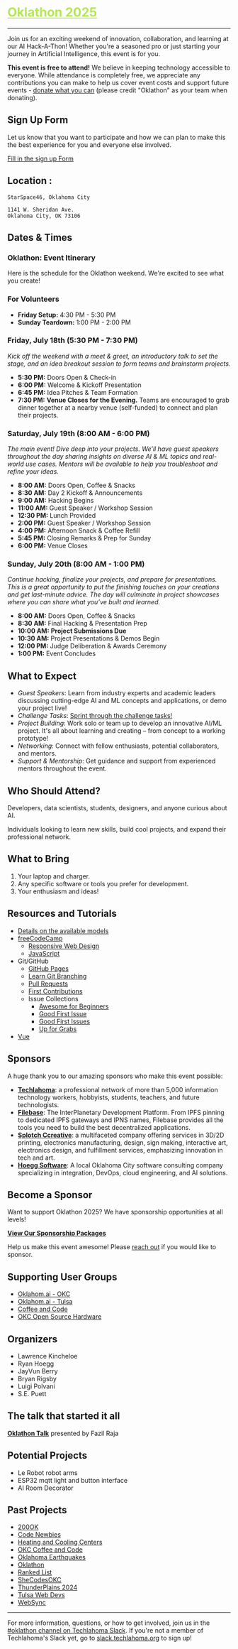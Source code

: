 <h1><a href="https://github.com/techlahoma/oklathon/" style="color: #B5E853;">Oklathon 2025</a></h1>  

<hr />

Join us for an exciting weekend of innovation, collaboration, and learning at our AI Hack-A-Thon! Whether you're a seasoned pro or just starting your journey in Artificial Intelligence, this event is for you.

**This event is free to attend!** We believe in keeping technology accessible to everyone. While attendance is completely free, we appreciate any contributions you can make to help us cover event costs and support future events - [donate what you can](https://givebutter.com/c/techlahomafoundation) (please credit "Oklathon" as your team when donating).

## Sign Up Form

Let us know that you want to participate and how we can plan to make this the best experience for you and everyone else involved.


[Fill in the sign up Form](https://forms.gle/qRGc4KVHYsu5aQGX9)

## Location : 
    
    StarSpace46, Oklahoma City
    
    1141 W. Sheridan Ave. 
    Oklahoma City, OK 73106

## Dates & Times

### **Oklathon: Event Itinerary**

Here is the schedule for the Oklathon weekend. We're excited to see what you create!

### **For Volunteers**

* **Friday Setup:** 4:30 PM - 5:30 PM
* **Sunday Teardown:** 1:00 PM - 2:00 PM

### **Friday, July 18th (5:30 PM - 7:30 PM)**

*Kick off the weekend with a meet & greet, an introductory talk to set the stage, and an idea breakout session to form teams and brainstorm projects.*

* **5:30 PM:** Doors Open & Check-in
* **6:00 PM:** Welcome & Kickoff Presentation
* **6:45 PM:** Idea Pitches & Team Formation
* **7:30 PM:** **Venue Closes for the Evening.** Teams are encouraged to grab dinner together at a nearby venue (self-funded) to connect and plan their projects.

### **Saturday, July 19th (8:00 AM - 6:00 PM)**

*The main event! Dive deep into your projects. We’ll have guest speakers throughout the day sharing insights on diverse AI & ML topics and real-world use cases. Mentors will be available to help you troubleshoot and refine your ideas.*

* **8:00 AM:** Doors Open, Coffee & Snacks
* **8:30 AM:** Day 2 Kickoff & Announcements
* **9:00 AM:** Hacking Begins
* **11:00 AM:** Guest Speaker / Workshop Session
* **12:30 PM:** Lunch Provided
* **2:00 PM:** Guest Speaker / Workshop Session
* **4:00 PM:** Afternoon Snack & Coffee Refill
* **5:45 PM:** Closing Remarks & Prep for Sunday
* **6:00 PM:** Venue Closes

### **Sunday, July 20th (8:00 AM - 1:00 PM)**

*Continue hacking, finalize your projects, and prepare for presentations. This is a great opportunity to put the finishing touches on your creations and get last-minute advice. The day will culminate in project showcases where you can share what you’ve built and learned.*

* **8:00 AM:** Doors Open, Coffee & Snacks
* **8:30 AM:** Final Hacking & Presentation Prep
* **10:00 AM:** **Project Submissions Due**
* **10:30 AM:** Project Presentations & Demos Begin
* **12:00 PM:** Judge Deliberation & Awards Ceremony
* **1:00 PM:** Event Concludes
## What to Expect

* *Guest Speakers*: Learn from industry experts and academic leaders discussing cutting-edge AI and ML concepts and applications, or demo your project live!
* *Challenge Tasks*: [Sprint through the challenge tasks!](OklathonChallengeTasks.MD)
* *Project Building*: Work solo or team up to develop an innovative AI/ML project. It's all about learning and creating – from concept to a working prototype!
* *Networking*: Connect with fellow enthusiasts, potential collaborators, and mentors.
* *Support & Mentorship*: Get guidance and support from experienced mentors throughout the event.

## Who Should Attend?

Developers, data scientists, students, designers, and anyone curious about AI.

Individuals looking to learn new skills, build cool projects, and expand their professional network.

## What to Bring

1. Your laptop and charger.
1. Any specific software or tools you prefer for development.
1. Your enthusiasm and ideas!

## Resources and Tutorials
- [Details on the available models](https://nrp.ai/documentation/userdocs/ai/llm-managed/#available-models)
- [freeCodeCamp](https://www.freecodecamp.org/)
  - [Responsive Web Design](https://www.freecodecamp.org/learn/2022/responsive-web-design/)
  - [JavaScript](https://www.freecodecamp.org/learn/javascript-algorithms-and-data-structures-v8/)
- Git/GitHub
  - [GitHub Pages](https://pages.github.com/)
  - [Learn Git Branching](https://learngitbranching.js.org/)
  - [Pull Requests](https://docs.github.com/en/pull-requests/collaborating-with-pull-requests/proposing-changes-to-your-work-with-pull-requests/creating-a-pull-request)
  - [First Contributions](https://github.com/firstcontributions/first-contributions)
  - Issue Collections
    - [Awesome for Beginners](https://github.com/MunGell/awesome-for-beginners)
    - [Good First Issue](https://goodfirstissue.dev/)
    - [Good First Issues](https://goodfirstissues.com/)
    - [Up for Grabs](https://up-for-grabs.net/)
- [Vue](https://vuejs.org/tutorial)

## Sponsors

A huge thank you to our amazing sponsors who make this event possible:

- **[Techlahoma](https://www.techlahoma.org/)**: a professional network of more than 5,000 information technology workers, hobbyists, students, teachers, and future technologists.
- **[Filebase](https://filebase.com/)**: The InterPlanetary Development Platform. From IPFS pinning to dedicated IPFS gateways and IPNS names, Filebase provides all the tools you need to build the best decentralized applications.
- **[Splotch Ccreative](https://www.splotch.page/)**:  a multifaceted company offering services in 3D/2D printing, electronics manufacturing, design, sign making, interactive art, electronics design, and fulfillment services, emphasizing innovation in tech and art.
- **[Hoegg Software](https://hoegg.software/)**: A local Oklahoma City software consulting company specializing in integration, DevOps, cloud engineering, and AI solutions. 

## Become a Sponsor

Want to support Oklathon 2025? We have sponsorship opportunities at all levels!

**[View Our Sponsorship Packages](./sponsorship)**

Help us make this event awesome! Please [reach out](mailto:oklathon@gmail.com) if you would like to sponsor. 

## Supporting User Groups
- [Oklahom.ai - OKC](https://www.meetup.com/oklahom_ai/)
- [Oklahom.ai - Tulsa](https://www.meetup.com/oklahomai-developers/)
- [Coffee and Code](https://www.meetup.com/okccoffeeandcode/)
- [OKC Open Source Hardware](https://www.meetup.com/okc-osh/)


## Organizers

- Lawrence Kincheloe
- Ryan Hoegg
- JayVun Berry
- Bryan Rigsby
- Luigi Polvani
- S.E. Puett

## The talk that started it all

**[Oklathon Talk](https://www.youtube.com/watch?v=4Dk5jlRfWsw&t=4745s)** presented by Fazil Raja

## Potential Projects 

- Le Robot robot arms
- ESP32 mqtt light and button interface
- AI Room Decorator

## Past Projects

- [200OK](https://github.com/techlahoma/200ok-site)
- [Code Newbies](https://github.com/techlahoma/code-newbies)
- [Heating and Cooling Centers](https://github.com/alex-code4okc/oklahoma_cooling_centers_python)
- [OKC Coffee and Code](https://github.com/kacollins/okc-coffee-and-code)
- [Oklahoma Earthquakes](https://github.com/somet-code/oklahoma_earthquakes)
- [Oklathon](https://github.com/techlahoma/oklathon)
- [Ranked List](https://github.com/cotterjd/ranked-list)
- [SheCodesOKC](https://github.com/shecodesokc/shecodesokc.org)
- [ThunderPlains 2024](https://github.com/techlahoma/thunderplains-2024)
- [Tulsa Web Devs](https://github.com/tulsawebdevs/website)
- [WebSync](https://github.com/jtsmedley/WebSync)

---

For more information, questions, or how to get involved, join us in the [#oklathon channel on Techlahoma Slack](https://techlahoma.slack.com/archives/C0658NNE6LS). If you're not a member of Techlahoma's Slack yet, go to [slack.techlahoma.org](http://slack.techlahoma.org/) to sign up!
